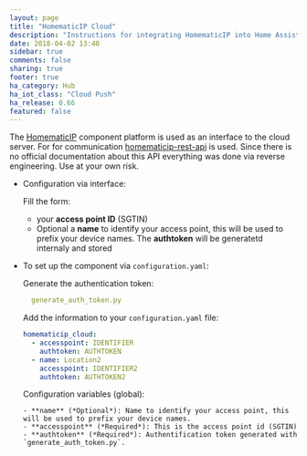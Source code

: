 ```yaml
---
layout: page
title: "HomematicIP Cloud"
description: "Instructions for integrating HomematicIP into Home Assistant."
date: 2018-04-02 13:40
sidebar: true
comments: false
sharing: true
footer: true
ha_category: Hub
ha_iot_class: "Cloud Push"
ha_release: 0.66
featured: false
---
```


The [HomematicIP](http://www.homematic-ip.com) component platform is used as an interface to the cloud server.
For for communication [homematicip-rest-api](https://github.com/coreGreenberet/homematicip-rest-api) is used. Since there is no official documentation about this API everything was done via reverse engineering. Use at your own risk.

* Configuration via interface:
  
  Fill the form:
    - your **access point ID** (SGTIN)
    - Optional a **name** to identify your access point, this will be used to prefix your device names.
  The **authtoken** will be generatetd internaly and stored


* To set up the component via `configuration.yaml`:

  Generate the authentication token:
    ```yaml
      generate_auth_token.py
    ```

  Add the information to your `configuration.yaml` file:
    ```yaml
    homematicip_cloud:
      - accesspoint: IDENTIFIER
        authtoken: AUTHTOKEN
      - name: Location2
        accesspoint: IDENTIFIER2
        authtoken: AUTHTOKEN2   
    ```

    Configuration variables (global):

      - **name** (*Optional*): Name to identify your access point, this will be used to prefix your device names.
      - **accesspoint** (*Required*): This is the access point id (SGTIN)
      - **authtoken** (*Required*): Authentification token generated with `generate_auth_token.py`.


